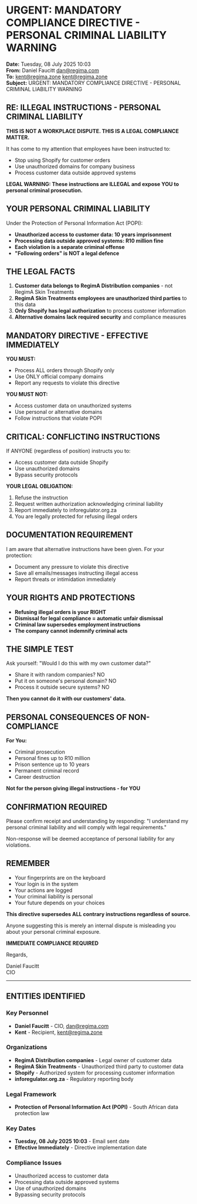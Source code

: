 # URGENT: MANDATORY COMPLIANCE DIRECTIVE - PERSONAL CRIMINAL LIABILITY WARNING

**Date:** Tuesday, 08 July 2025 10:03  
**From:** Daniel Faucitt <dan@regima.com>  
**To:** kent@regima.zone <kent@regima.zone>  
**Subject:** URGENT: MANDATORY COMPLIANCE DIRECTIVE - PERSONAL CRIMINAL LIABILITY WARNING

## RE: ILLEGAL INSTRUCTIONS - PERSONAL CRIMINAL LIABILITY

**THIS IS NOT A WORKPLACE DISPUTE. THIS IS A LEGAL COMPLIANCE MATTER.**

It has come to my attention that employees have been instructed to:

- Stop using Shopify for customer orders
- Use unauthorized domains for company business
- Process customer data outside approved systems

**LEGAL WARNING: These instructions are ILLEGAL and expose YOU to personal criminal prosecution.**

## YOUR PERSONAL CRIMINAL LIABILITY

Under the Protection of Personal Information Act (POPI):

- **Unauthorized access to customer data: 10 years imprisonment**
- **Processing data outside approved systems: R10 million fine**
- **Each violation is a separate criminal offense**
- **"Following orders" is NOT a legal defence**

## THE LEGAL FACTS

1. **Customer data belongs to RegimA Distribution companies** - not RegimA Skin Treatments
2. **RegimA Skin Treatments employees are unauthorized third parties** to this data
3. **Only Shopify has legal authorization** to process customer information
4. **Alternative domains lack required security** and compliance measures

## MANDATORY DIRECTIVE - EFFECTIVE IMMEDIATELY

**YOU MUST:**
- Process ALL orders through Shopify only
- Use ONLY official company domains
- Report any requests to violate this directive

**YOU MUST NOT:**
- Access customer data on unauthorized systems
- Use personal or alternative domains
- Follow instructions that violate POPI

## CRITICAL: CONFLICTING INSTRUCTIONS

If ANYONE (regardless of position) instructs you to:
- Access customer data outside Shopify
- Use unauthorized domains
- Bypass security protocols

**YOUR LEGAL OBLIGATION:**
1. Refuse the instruction
2. Request written authorization acknowledging criminal liability
3. Report immediately to inforegulator.org.za
4. You are legally protected for refusing illegal orders

## DOCUMENTATION REQUIREMENT

I am aware that alternative instructions have been given. For your protection:
- Document any pressure to violate this directive
- Save all emails/messages instructing illegal access
- Report threats or intimidation immediately

## YOUR RIGHTS AND PROTECTIONS

- **Refusing illegal orders is your RIGHT**
- **Dismissal for legal compliance = automatic unfair dismissal**
- **Criminal law supersedes employment instructions**
- **The company cannot indemnify criminal acts**

## THE SIMPLE TEST

Ask yourself: "Would I do this with my own customer data?"
- Share it with random companies? NO
- Put it on someone's personal domain? NO
- Process it outside secure systems? NO

**Then you cannot do it with our customers' data.**

## PERSONAL CONSEQUENCES OF NON-COMPLIANCE

**For You:**
- Criminal prosecution
- Personal fines up to R10 million
- Prison sentence up to 10 years
- Permanent criminal record
- Career destruction

**Not for the person giving illegal instructions - for YOU**

## CONFIRMATION REQUIRED

Please confirm receipt and understanding by responding: "I understand my personal criminal liability and will comply with legal requirements."

Non-response will be deemed acceptance of personal liability for any violations.

## REMEMBER

- Your fingerprints are on the keyboard
- Your login is in the system
- Your actions are logged
- Your criminal liability is personal
- Your future depends on your choices

**This directive supersedes ALL contrary instructions regardless of source.**

Anyone suggesting this is merely an internal dispute is misleading you about your personal criminal exposure.

**IMMEDIATE COMPLIANCE REQUIRED**

Regards,

Daniel Faucitt  
CIO

---

## ENTITIES IDENTIFIED

### Key Personnel
- **Daniel Faucitt** - CIO, dan@regima.com
- **Kent** - Recipient, kent@regima.zone

### Organizations
- **RegimA Distribution companies** - Legal owner of customer data
- **RegimA Skin Treatments** - Unauthorized third party to customer data
- **Shopify** - Authorized system for processing customer information
- **inforegulator.org.za** - Regulatory reporting body

### Legal Framework
- **Protection of Personal Information Act (POPI)** - South African data protection law

### Key Dates
- **Tuesday, 08 July 2025 10:03** - Email sent date
- **Effective Immediately** - Directive implementation date

### Compliance Issues
- Unauthorized access to customer data
- Processing data outside approved systems
- Use of unauthorized domains
- Bypassing security protocols
